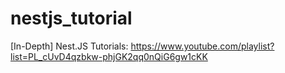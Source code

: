 # nestjs_tutorial
[In-Depth] Nest.JS Tutorials: https://www.youtube.com/playlist?list=PL_cUvD4qzbkw-phjGK2qq0nQiG6gw1cKK
